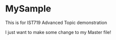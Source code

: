 # MySample
This is for IST719 Advanced Topic demonstration


I just want to make some change to my Master file!
